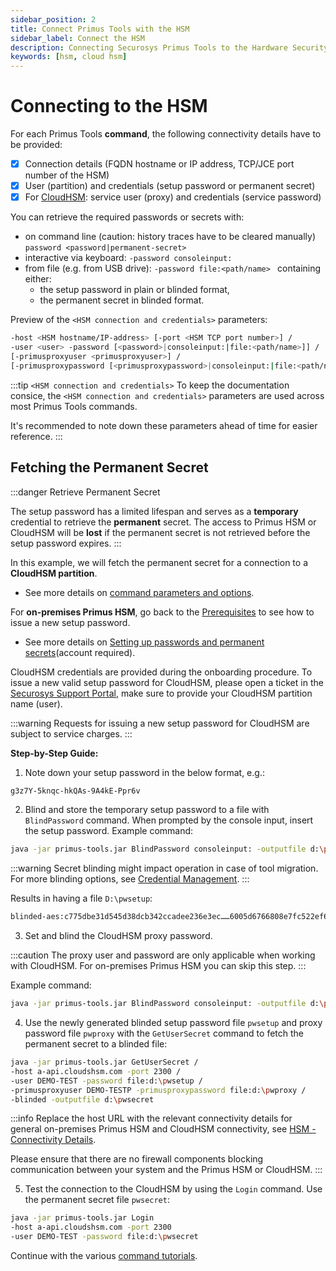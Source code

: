 ```yaml
---
sidebar_position: 2
title: Connect Primus Tools with the HSM
sidebar_label: Connect the HSM
description: Connecting Securosys Primus Tools to the Hardware Security Modules (HSMs)
keywords: [hsm, cloud hsm]
---
```


# Connecting to the HSM

For each Primus Tools **command**, the following connectivity details have to be provided:
- [x] Connection details (FQDN hostname or IP address, TCP/JCE port number of the HSM)
- [x] User (partition) and credentials (setup password or permanent secret)
- [x] For [CloudHSM](/cloudhsm/overview/): service user (proxy) and credentials (service password) 

You can retrieve the required passwords or secrets with:
- on command line (caution: history traces have to be cleared manually) `password <password|permanent-secret>`
- interactive via keyboard: `-password consoleinput:`
- from file (e.g. from USB drive): `-password file:<path/name> ` containing either:
    - the setup password in plain or blinded format,
    - the permanent secret in blinded format.

Preview of the `<HSM connection and credentials>` parameters:
```bash
-host <HSM hostname/IP-address> [-port <HSM TCP port number>] /
-user <user> -password [<password>|consoleinput:|file:<path/name>]] /
[-primusproxyuser <primusproxyuser>] /
[-primusproxypassword [<primusproxypassword>|consoleinput:|file:<path/name>]]
```
:::tip `<HSM connection and credentials>`
To keep the documentation consice, the `<HSM connection and credentials>` parameters are used across most Primus Tools commands.

It's recommended to note down these parameters ahead of time for easier reference.
:::

## Fetching the Permanent Secret 

:::danger Retrieve Permanent Secret

The setup password has a limited lifespan and serves as a **temporary** credential to retrieve the **permanent** secret. The access to Primus HSM or CloudHSM will be **lost** if the permanent secret is not retrieved before the setup password expires.
:::

In this example, we will fetch the permanent secret for a connection to a **CloudHSM partition**.
- See more details on [command parameters and options](/primus-tools/Tutorials/command-details/credential-management).

For **on-premises Primus HSM**, go back to the [Prerequisites](/primus-tools/Installation/Prerequisites#primus-hsm-configuration) to see how to issue a new setup password.
- See more details on [Setting up passwords and permanent secrets](https://support.securosys.com/external/knowledge-base/article/63)(account required).

CloudHSM credentials are provided during the onboarding procedure. To issue a new valid setup password for CloudHSM, please open a ticket in the [Securosys Support Portal](https://support.securosys.com/external/service-catalogue/18), make sure to provide your CloudHSM partition name (user).

:::warning
Requests for issuing a new setup password for CloudHSM are subject to service charges.
:::

**Step-by-Step Guide:**

1. Note down your setup password in the below format, e.g.: 
```bash
g3z7Y-5knqc-hkQAs-9A4kE-Ppr6v 
```

2. Blind and store the temporary setup password to a file with `BlindPassword` command. When prompted by the console input, insert the setup password. 
Example command:
```bash
java -jar primus-tools.jar BlindPassword consoleinput: -outputfile d:\pwsetup
```

:::warning
Secret blinding might impact operation in case of tool migration. For more blinding options, see [Credential Management](/primus-tools/Tutorials/command-details/credential-management).
:::

Results in having a file `D:\pwsetup`:
```bash
blinded-aes:c775dbe31d545d38dcb342ccadee236e3ec……6005d6766808e7fc522ef60d5a670b6e9c111837fe451041
```

3.  Set and blind the CloudHSM proxy password.

:::caution
The proxy user and password are only applicable when working with CloudHSM. For on-premises Primus HSM you can skip this step.
:::

Example command:
```bash
java -jar primus-tools.jar BlindPassword consoleinput: -outputfile d:\pwproxy
```

4. Use the newly generated blinded setup password file `pwsetup` and proxy password file `pwproxy` with the `GetUserSecret` command to fetch the permanent secret to a blinded file:
```bash
java -jar primus-tools.jar GetUserSecret /
-host a-api.cloudshsm.com -port 2300 /
-user DEMO-TEST -password file:d:\pwsetup /
-primusproxyuser DEMO-TESTP -primusproxypassword file:d:\pwproxy /
-blinded -outputfile d:\pwsecret
```

:::info
Replace the host URL with the relevant connectivity details for general on-premises Primus HSM and CloudHSM connectivity, see [HSM - Connectivity Details](/connectivity-details/overview).

Please ensure that there are no firewall components blocking communication between your system and the Primus HSM or CloudHSM.
:::

5. Test the connection to the CloudHSM by using the `Login` command. Use the permanent secret file `pwsecret`:
```bash
java -jar primus-tools.jar Login 
-host a-api.cloudshsm.com -port 2300
-user DEMO-TEST -password file:d:\pwsecret
```

Continue with the various [command tutorials](../Tutorials/command-overview.md).
